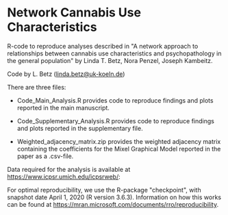 # Network Cannabis Use Characteristics
R-code to reproduce analyses described in "A network approach to relationships between cannabis use characteristics and psychopathology in the general population" by Linda T. Betz, Nora Penzel, Joseph Kambeitz.  

Code by L. Betz (linda.betz@uk-koeln.de)

There are three files:

* Code_Main_Analysis.R provides code to reproduce findings and plots reported in the main manuscript.

* Code_Supplementary_Analysis.R provides code to reproduce findings and plots reported in the supplementary file.

* Weighted_adjacency_matrix.zip provides the weighted adjacency matrix containing the coefficients for the Mixel Graphical Model reported in the paper as a .csv-file.

Data required for the analysis is available at https://www.icpsr.umich.edu/icpsrweb/:

For optimal reproducibility, we use the R-package "checkpoint", with snapshot date April 1, 2020 (R version 3.6.3). Information on how this works can be found at https://mran.microsoft.com/documents/rro/reproducibility.
